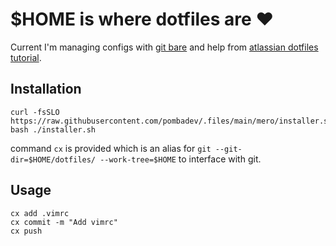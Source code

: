 # $HOME is where dotfiles are ❤️

Current I'm managing configs with [git bare](https://news.ycombinator.com/item?id=11071754) and help from [atlassian dotfiles tutorial](https://www..com/git/tutorials/dotfiles).

## Installation

```shell
curl -fsSLO https://raw.githubusercontent.com/pombadev/.files/main/mero/installer.sh
bash ./installer.sh
```

command `cx` is provided which is an alias for `git --git-dir=$HOME/dotfiles/ --work-tree=$HOME` to interface with git.

## Usage

```shell
cx add .vimrc
cx commit -m "Add vimrc"
cx push
```
